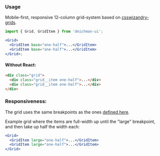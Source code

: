 ### Usage

Mobile-first, responsive 12-column grid-system based on [ csswizandry-grids](https://github.com/csswizardry/csswizardry-grids).

```jsx
import { Grid, GridItem } from 'deichman-ui';

<Grid>
  <GridItem base="one-half">...</GridItem>
  <GridItem base="one-half">...</GridItem>
</Grid>;
```

#### Without React:

```html
<div class="grid">
  <div class="grid__item one-half">...</div>
  <div class="grid__item one-half">...</div>
</div>
```

### Responsiveness:

The grid uses the same breakpoints as the ones [defined here](/?selectedKind=Base&selectedStory=Breakpoints).

Example grid where the items are full-width up until the "large" breakpoint, and then take up half the width each:

```jsx
<Grid>
  <GridItem large="one-half">...</GridItem>
  <GridItem large="one-half">...</GridItem>
</Grid>
```

